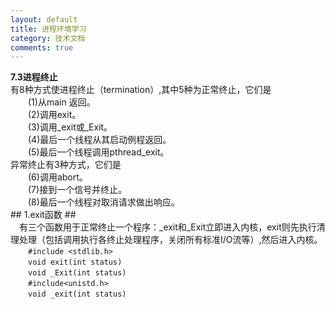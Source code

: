 ```yaml
---
layout: default
title: 进程环境学习
category: 技术文档
comments: true
---
```


**7.3进程终止**<br />有8种方式使进程终止（termination）,其中5种为正常终止，它们是<br/>&emsp;&emsp;(1)从main 返回。<br />&emsp;&emsp;(2)调用exit。<br />&emsp;&emsp;(3)调用_exit或_Exit。<br />&emsp;&emsp;(4)最后一个线程从其启动例程返回。<br />&emsp;&emsp;(5)最后一个线程调用pthread_exit。<br />异常终止有3种方式，它们是<br/>&emsp;&emsp;(6)调用abort。<br />&emsp;&emsp;(7)接到一个信号并终止。<br />&emsp;&emsp;(8)最后一个线程对取消请求做出响应。<br />## 1.exit函数 ##<br />&emsp;有三个函数用于正常终止一个程序：_exit和_Exit立即进入内核，exit则先执行清理处理（包括调用执行各终止处理程序，关闭所有标准I/O流等）,然后进入内核。<br />&emsp;&emsp;`#include <stdlib.h>`<br>&emsp;&emsp;`void exit(int status)`<br />&emsp;&emsp;`void _Exit(int status)`<br />&emsp;&emsp;`#include<unistd.h>`<br />&emsp;&emsp;`void _exit(int status)`<br />